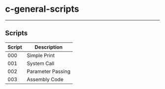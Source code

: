 # c-general-scripts

---
## Scripts

| Script | Description | 
| ------ | ------ |
| 000 | Simple Print |
| 001 | System Call |
| 002 | Parameter Passing |
| 003 | Assembly Code |

